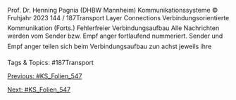 Prof. Dr. Henning Pagnia (DHBW Mannheim) Kommunikationssysteme © Fruhjahr 2023 144 / 187Transport Layer Connections
Verbindungsorientierte Kommunikation (Forts.)
Fehlerfreier Verbindungsaufbau
Alle Nachrichten werden vom Sender bzw. Empf anger fortlaufend nummeriert.
Sender und Empf anger teilen sich beim Verbindungsaufbau zun achst jeweils ihre

   Tags & Topics:
   #187Transport

[Previous: #KS_Folien_547](KS_Folien_547.md)

[Next: #KS_Folien_547](KS_Folien_547.md)